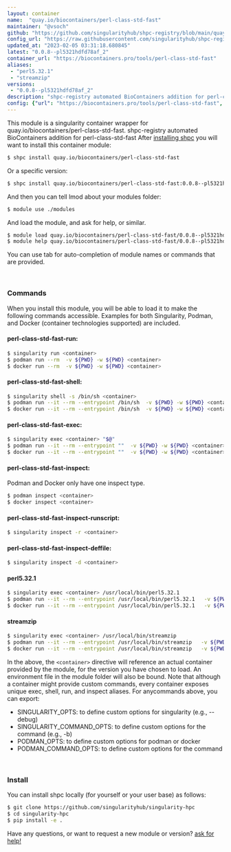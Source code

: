 ```yaml
---
layout: container
name:  "quay.io/biocontainers/perl-class-std-fast"
maintainer: "@vsoch"
github: "https://github.com/singularityhub/shpc-registry/blob/main/quay.io/biocontainers/perl-class-std-fast/container.yaml"
config_url: "https://raw.githubusercontent.com/singularityhub/shpc-registry/main/quay.io/biocontainers/perl-class-std-fast/container.yaml"
updated_at: "2023-02-05 03:31:18.680845"
latest: "0.0.8--pl5321hdfd78af_2"
container_url: "https://biocontainers.pro/tools/perl-class-std-fast"
aliases:
 - "perl5.32.1"
 - "streamzip"
versions:
 - "0.0.8--pl5321hdfd78af_2"
description: "shpc-registry automated BioContainers addition for perl-class-std-fast"
config: {"url": "https://biocontainers.pro/tools/perl-class-std-fast", "maintainer": "@vsoch", "description": "shpc-registry automated BioContainers addition for perl-class-std-fast", "latest": {"0.0.8--pl5321hdfd78af_2": "sha256:7b80c2189685c44726ccbcdec9c434e91370e7a46b947e1d37f84f3c3f05d9f5"}, "tags": {"0.0.8--pl5321hdfd78af_2": "sha256:7b80c2189685c44726ccbcdec9c434e91370e7a46b947e1d37f84f3c3f05d9f5"}, "docker": "quay.io/biocontainers/perl-class-std-fast", "aliases": {"perl5.32.1": "/usr/local/bin/perl5.32.1", "streamzip": "/usr/local/bin/streamzip"}}
---
```


This module is a singularity container wrapper for quay.io/biocontainers/perl-class-std-fast.
shpc-registry automated BioContainers addition for perl-class-std-fast
After [installing shpc](#install) you will want to install this container module:


```bash
$ shpc install quay.io/biocontainers/perl-class-std-fast
```

Or a specific version:

```bash
$ shpc install quay.io/biocontainers/perl-class-std-fast:0.0.8--pl5321hdfd78af_2
```

And then you can tell lmod about your modules folder:

```bash
$ module use ./modules
```

And load the module, and ask for help, or similar.

```bash
$ module load quay.io/biocontainers/perl-class-std-fast/0.0.8--pl5321hdfd78af_2
$ module help quay.io/biocontainers/perl-class-std-fast/0.0.8--pl5321hdfd78af_2
```

You can use tab for auto-completion of module names or commands that are provided.

<br>

### Commands

When you install this module, you will be able to load it to make the following commands accessible.
Examples for both Singularity, Podman, and Docker (container technologies supported) are included.

#### perl-class-std-fast-run:

```bash
$ singularity run <container>
$ podman run --rm  -v ${PWD} -w ${PWD} <container>
$ docker run --rm  -v ${PWD} -w ${PWD} <container>
```

#### perl-class-std-fast-shell:

```bash
$ singularity shell -s /bin/sh <container>
$ podman run --it --rm --entrypoint /bin/sh  -v ${PWD} -w ${PWD} <container>
$ docker run --it --rm --entrypoint /bin/sh  -v ${PWD} -w ${PWD} <container>
```

#### perl-class-std-fast-exec:

```bash
$ singularity exec <container> "$@"
$ podman run --it --rm --entrypoint ""  -v ${PWD} -w ${PWD} <container> "$@"
$ docker run --it --rm --entrypoint ""  -v ${PWD} -w ${PWD} <container> "$@"
```

#### perl-class-std-fast-inspect:

Podman and Docker only have one inspect type.

```bash
$ podman inspect <container>
$ docker inspect <container>
```

#### perl-class-std-fast-inspect-runscript:

```bash
$ singularity inspect -r <container>
```

#### perl-class-std-fast-inspect-deffile:

```bash
$ singularity inspect -d <container>
```


#### perl5.32.1

```bash
$ singularity exec <container> /usr/local/bin/perl5.32.1
$ podman run --it --rm --entrypoint /usr/local/bin/perl5.32.1   -v ${PWD} -w ${PWD} <container> -c " $@"
$ docker run --it --rm --entrypoint /usr/local/bin/perl5.32.1   -v ${PWD} -w ${PWD} <container> -c " $@"
```


#### streamzip

```bash
$ singularity exec <container> /usr/local/bin/streamzip
$ podman run --it --rm --entrypoint /usr/local/bin/streamzip   -v ${PWD} -w ${PWD} <container> -c " $@"
$ docker run --it --rm --entrypoint /usr/local/bin/streamzip   -v ${PWD} -w ${PWD} <container> -c " $@"
```



In the above, the `<container>` directive will reference an actual container provided
by the module, for the version you have chosen to load. An environment file in the
module folder will also be bound. Note that although a container
might provide custom commands, every container exposes unique exec, shell, run, and
inspect aliases. For anycommands above, you can export:

 - SINGULARITY_OPTS: to define custom options for singularity (e.g., --debug)
 - SINGULARITY_COMMAND_OPTS: to define custom options for the command (e.g., -b)
 - PODMAN_OPTS: to define custom options for podman or docker
 - PODMAN_COMMAND_OPTS: to define custom options for the command

<br>

### Install

You can install shpc locally (for yourself or your user base) as follows:

```bash
$ git clone https://github.com/singularityhub/singularity-hpc
$ cd singularity-hpc
$ pip install -e .
```

Have any questions, or want to request a new module or version? [ask for help!](https://github.com/singularityhub/singularity-hpc/issues)